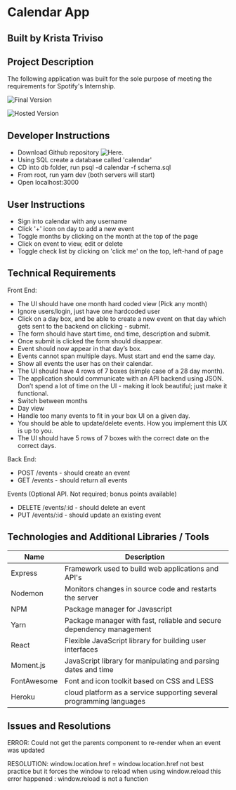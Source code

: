 # Calendar App
## Built by Krista Triviso

## Project Description

The following application was built for the sole purpose of meeting the requirements for Spotify's Internship.

![Final Version](https://github.com/ktriviso/calendar)

![Hosted Version](https://spotify-internship.herokuapp.com/)

## Developer Instructions

- Download Github repository ![Here](https://github.com/ktriviso/calendar).
- Using SQL create a database called 'calendar'
- CD into db folder, run psql -d calendar -f schema.sql
- From root, run yarn dev (both servers will start)
- Open localhost:3000

## User Instructions

- Sign into calendar with any username
- Click '+' icon on day to add a new event
- Toggle months by clicking on the month at the top of the page
- Click on event to view, edit or delete
- Toggle check list by clicking on 'click me' on the top, left-hand of page

## Technical Requirements

Front End:
- The UI should have one month hard coded view (Pick any month)
- Ignore users/login, just have one hardcoded user
- Click on a day box, and be able to create a new event on that day which gets sent to the backend on clicking - submit.
- The form should have start time, end time, description and submit.
- Once submit is clicked the form should disappear.
- Event should now appear in that day’s box.
- Events cannot span multiple days. Must start and end the same day.
- Show all events the user has on their calendar.
- The UI should have 4 rows of 7 boxes (simple case of a 28 day month).
- The application should communicate with an API backend using JSON. Don’t spend a lot of time on the UI - making it look beautiful; just make it functional.
- Switch between months
- Day view
- Handle too many events to fit in your box UI on a given day.
- You should be able to update/delete events. How you implement this UX is up to you.
- The UI should have 5 rows of 7 boxes with the correct date on the correct days.

Back End:
- POST /events - should create an event
- GET /events - should return all events

Events (Optional API. Not required; bonus points available)
- DELETE /events/:id - should delete an event
- PUT /events/:id - should update an existing event


## Technologies and Additional Libraries / Tools

| Name            | Description                                                          |
| --------------- | -------------------------------------------------------------------- |
| Express         | Framework used to build web applications and API's                   |
| Nodemon         | Monitors changes in source code and restarts the server              |
| NPM             | Package manager for Javascript                                       |
| Yarn            | Package manager with fast, reliable and secure dependency management |
| React           | Flexible JavaScript library for building user interfaces             |
| Moment.js       | JavaScript library for manipulating and parsing dates and time       |
| FontAwesome     | Font and icon toolkit based on CSS and LESS                          |
| Heroku          | cloud platform as a service supporting several programming languages |

## Issues and Resolutions

ERROR: Could not get the parents component to re-render when an event was updated

RESOLUTION: window.location.href = window.location.href
not best practice but it forces the window to reload
when using window.reload this error happened : window.reload is not a function
